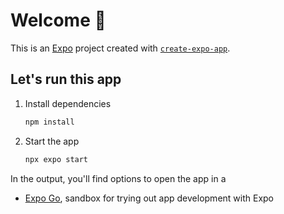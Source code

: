 # Welcome 👋

This is an [Expo](https://expo.dev) project created with [`create-expo-app`](https://www.npmjs.com/package/create-expo-app).

## Let's run this app

1. Install dependencies

   ```bash
   npm install
   ```

2. Start the app

   ```bash
   npx expo start
   ```

In the output, you'll find options to open the app in a

- [Expo Go](https://expo.dev/go), sandbox for trying out app development with Expo
